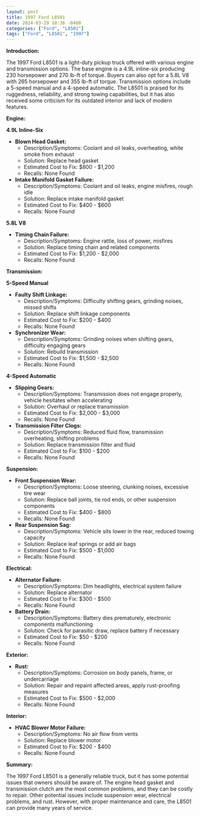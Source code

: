 ```yaml
---
layout: post
title: 1997 Ford L8501
date: 2024-03-29 10:36 -0400
categories: ["Ford", "L8501"]
tags: ["Ford", "L8501", "1997"]
---
```

**Introduction:**

The 1997 Ford L8501 is a light-duty pickup truck offered with various engine and transmission options. The base engine is a 4.9L inline-six producing 230 horsepower and 270 lb-ft of torque. Buyers can also opt for a 5.8L V8 with 265 horsepower and 355 lb-ft of torque. Transmission options include a 5-speed manual and a 4-speed automatic. The L8501 is praised for its ruggedness, reliability, and strong towing capabilities, but it has also received some criticism for its outdated interior and lack of modern features.

**Engine:**

**4.9L Inline-Six**

- **Blown Head Gasket:**
  - Description/Symptoms: Coolant and oil leaks, overheating, white smoke from exhaust
  - Solution: Replace head gasket
  - Estimated Cost to Fix: $800 - $1,200
  - Recalls: None Found
- **Intake Manifold Gasket Failure:**
  - Description/Symptoms: Coolant and oil leaks, engine misfires, rough idle
  - Solution: Replace intake manifold gasket
  - Estimated Cost to Fix: $400 - $600
  - Recalls: None Found

**5.8L V8**

- **Timing Chain Failure:**
  - Description/Symptoms: Engine rattle, loss of power, misfires
  - Solution: Replace timing chain and related components
  - Estimated Cost to Fix: $1,200 - $2,000
  - Recalls: None Found

**Transmission:**

**5-Speed Manual**

- **Faulty Shift Linkage:**
  - Description/Symptoms: Difficulty shifting gears, grinding noises, missed shifts
  - Solution: Replace shift linkage components
  - Estimated Cost to Fix: $200 - $400
  - Recalls: None Found
- **Synchronizer Wear:**
  - Description/Symptoms: Grinding noises when shifting gears, difficulty engaging gears
  - Solution: Rebuild transmission
  - Estimated Cost to Fix: $1,500 - $2,500
  - Recalls: None Found

**4-Speed Automatic**

- **Slipping Gears:**
  - Description/Symptoms: Transmission does not engage properly, vehicle hesitates when accelerating
  - Solution: Overhaul or replace transmission
  - Estimated Cost to Fix: $2,000 - $3,000
  - Recalls: None Found
- **Transmission Filter Clogs:**
  - Description/Symptoms: Reduced fluid flow, transmission overheating, shifting problems
  - Solution: Replace transmission filter and fluid
  - Estimated Cost to Fix: $100 - $200
  - Recalls: None Found

**Suspension:**

- **Front Suspension Wear:**
  - Description/Symptoms: Loose steering, clunking noises, excessive tire wear
  - Solution: Replace ball joints, tie rod ends, or other suspension components
  - Estimated Cost to Fix: $400 - $800
  - Recalls: None Found
- **Rear Suspension Sag:**
  - Description/Symptoms: Vehicle sits lower in the rear, reduced towing capacity
  - Solution: Replace leaf springs or add air bags
  - Estimated Cost to Fix: $500 - $1,000
  - Recalls: None Found

**Electrical:**

- **Alternator Failure:**
  - Description/Symptoms: Dim headlights, electrical system failure
  - Solution: Replace alternator
  - Estimated Cost to Fix: $300 - $500
  - Recalls: None Found
- **Battery Drain:**
  - Description/Symptoms: Battery dies prematurely, electronic components malfunctioning
  - Solution: Check for parasitic draw, replace battery if necessary
  - Estimated Cost to Fix: $50 - $200
  - Recalls: None Found

**Exterior:**

- **Rust:**
  - Description/Symptoms: Corrosion on body panels, frame, or undercarriage
  - Solution: Repair and repaint affected areas, apply rust-proofing measures
  - Estimated Cost to Fix: $500 - $2,000
  - Recalls: None Found

**Interior:**

- **HVAC Blower Motor Failure:**
  - Description/Symptoms: No air flow from vents
  - Solution: Replace blower motor
  - Estimated Cost to Fix: $200 - $400
  - Recalls: None Found

**Summary:**

The 1997 Ford L8501 is a generally reliable truck, but it has some potential issues that owners should be aware of. The engine head gasket and transmission clutch are the most common problems, and they can be costly to repair. Other potential issues include suspension wear, electrical problems, and rust. However, with proper maintenance and care, the L8501 can provide many years of service.
